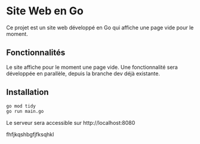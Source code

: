 # Site Web en Go

Ce projet est un site web développé en Go qui affiche une page vide pour le moment. 

## Fonctionnalités

Le site affiche pour le moment une page vide. Une fonctionnalité sera développée en parallèle, depuis la branche dev déjà existante.

## Installation

```bash
go mod tidy
go run main.go
```

Le serveur sera accessible sur http://localhost:8080

fhfjkqshbgfjfksqhkl